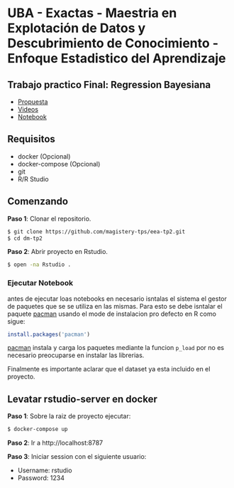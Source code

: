 # UBA - Exactas - Maestria en Explotación de Datos y Descubrimiento de Conocimiento - Enfoque Estadistico del Aprendizaje

## Trabajo practico Final: Regression Bayesiana

* [Propuesta](https://github.com/magistery-tps/eea-tp2/blob/main/docs/Trabajo%20Final%20-%20Enfoque%20Estadistico%20del%20Aprendizaje%20-%20Marino%20_%20Collado.pdf)
* [Videos](https://youtube.com/playlist?list=PLcUKhWwmWVPEjVeCLOJWnirDLB8LbpCGN)
* [Notebook](https://rpubs.com/adrianmarino/eea-tp2-rb)

## Requisitos

* docker (Opcional)
* docker-compose (Opcional) 
* git
* R/R Studio

## Comenzando

**Paso 1**:  Clonar el repositorio.

```bash
$ git clone https://github.com/magistery-tps/eea-tp2.git
$ cd dm-tp2
```

**Paso 2**:  Abrir proyecto en Rstudio.

```bash
$ open -na Rstudio .
```

### Ejecutar Notebook

antes de ejecutar loas notebooks en necesario isntalas el sistema el gestor de paquetes que se se utiliza en las mismas. Para esto se debe isntalar el paquete [pacman](https://github.com/trinker/pacman) usando el mode de instalacion pro defecto en R como sigue:

```R
install.packages('pacman')
```

[pacman](https://github.com/trinker/pacman) instala y carga los paquetes mediante la funcion `p_load` por no es necesario preocuparse en instalar las librerias.

Finalmente es importante aclarar que el dataset ya esta incluido en el proyecto.

## Levatar rstudio-server en docker

**Paso 1**:  Sobre la raiz de proyecto ejecutar:
```bash
$ docker-compose up
```

**Paso 2**: Ir a http://localhost:8787

**Paso 3**: Iniciar session con el siguiente usuario:

* Username: rstudio
* Password: 1234


